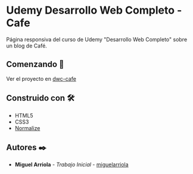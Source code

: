 # Udemy Desarrollo Web Completo - Cafe

Página responsiva del curso de Udemy "Desarrollo Web Completo" sobre un blog de Café.

## Comenzando 🚀

Ver el proyecto en [dwc-cafe](https://miguelarriola.github.io/dwc-cafe/)

## Construido con 🛠️

- HTML5
- CSS3
- [Normalize](https://necolas.github.io/normalize.css/)

## Autores ✒️

- **Miguel Arriola** - _Trabajo Inicial_ - [miguelarriola](https://github.com/miguelarriola)
